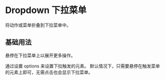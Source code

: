 # Dropdown 下拉菜单

将动作或菜单折叠到下拉菜单中。

## 基础用法

悬停在下拉菜单上以展开更多操作。

通过设置 options 来设置下拉触发的元素。 默认情况下，只需要悬停在触发菜单的元素上即可，无需点击也会显示下拉菜单。

<preview path="../../demo/Dropdown/Basic.vue" title="基础用法" description="Dropdown 组件基础用法"></preview>
